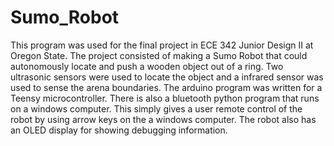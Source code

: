 # Sumo_Robot

This program was used for the final project in ECE 342 Junior Design II at Oregon State. The project consisted of making a Sumo Robot that could autonomously locate and push a wooden object out of a ring. Two ultrasonic sensors were used to locate the object and a infrared sensor was used to sense the arena boundaries. The arduino program was written for a Teensy microcontroller. There is also a bluetooth python program that runs on a windows computer. This simply gives a user remote control of the robot by using arrow keys on the a windows computer. The robot also has an OLED display for showing debugging information.

